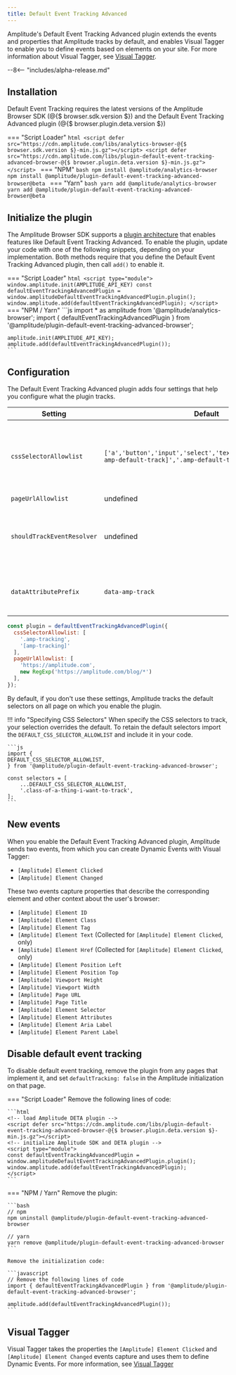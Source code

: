 ```yaml
---
title: Default Event Tracking Advanced
---
```


Amplitude's Default Event Tracking Advanced plugin extends the events and properties that Amplitude tracks by default, and enables Visual Tagger to enable you to define events based on elements on your site. For more information about Visual Tagger, see [Visual Tagger](#).

--8<-- "includes/alpha-release.md"

## Installation

Default Event Tracking requires the latest versions of the Amplitude Browser SDK (@{$ browser.sdk.version $}) and the Default Event Tracking Advanced plugin (@{$ browser.plugin.deta.version $})

=== "Script Loader"
    ```html
    <script defer src="https://cdn.amplitude.com/libs/analytics-browser-@{$ browser.sdk.version $}-min.js.gz"></script>
    <script defer src="https://cdn.amplitude.com/libs/plugin-default-event-tracking-advanced-browser-@{$ browser.plugin.deta.version $}-min.js.gz"></script>
    ```
=== "NPM"
    ```bash
    npm install @amplitude/analytics-browser
    npm install @amplitude/plugin-default-event-tracking-advanced-browser@beta
    ```
=== "Yarn"
    ```bash
    yarn add @amplitude/analytics-browser
    yarn add @amplitude/plugin-default-event-tracking-advanced-browser@beta
    ```

## Initialize the plugin

The Amplitude Browser SDK supports a [plugin architecture](/data/sdk-plugins/) that enables features like Default Event Tracking Advanced. To enable the plugin, update your code with one of the following snippets, depending on your implementation. Both methods require that you define the Default Event Tracking Advanced plugin, then call `add()` to enable it.

=== "Script Loader"
    ```html
    <script type="module">
        window.amplitude.init(AMPLITUDE_API_KEY)
        const defaultEventTrackingAdvancedPlugin = window.amplitudeDefaultEventTrackingAdvancedPlugin.plugin();
        window.amplitude.add(defaultEventTrackingAdvancedPlugin);
    </script>
    ```
=== "NPM / Yarn"
    ```js
    import * as amplitude from '@amplitude/analytics-browser';
    import { defaultEventTrackingAdvancedPlugin } from '@amplitude/plugin-default-event-tracking-advanced-browser';

    amplitude.init(AMPLITUDE_API_KEY);
    amplitude.add(defaultEventTrackingAdvancedPlugin());
    ```

## Configuration

The Default Event Tracking Advanced plugin adds four settings that help you configure what the plugin tracks.

| <div class="big-column">Setting</div>                   | Default                                                                                              | Description                                                                                        |
| -------------------------- | ---------------------------------------------------------------------------------------------------- | -------------------------------------------------------------------------------------------------- |
| `cssSelectorAllowlist`     | `['a','button','input','select','textarea','label','[data-amp-default-track]','.amp-default-track']` | String[]. Accepts one or more CSS selectors that define which elements on the page to track.         |
| `pageUrlAllowlist`         | undefined                                                                                            | `(string|RegExp)[]`. Defines the URL, URLs, or URL pattern on which Amplitude tracks default events |
| `shouldTrackEventResolver` | undefined                                                                                            | Function. Programatically determines if Amplitude should or shouldn't track an event.              |
| `dataAttributePrefix`      | `data-amp-track`                                                                                     | Allows the plugin to capture data attributes as an event property                                  |

```js
const plugin = defaultEventTrackingAdvancedPlugin({
  cssSelectorAllowlist: [
    '.amp-tracking',
    '[amp-tracking]'
  ],
  pageUrlAllowlist: [
    'https://amplitude.com',
    new RegExp('https://amplitude.com/blog/*')
  ],
});
```

By default, if you don't use these settings, Amplitude tracks the default selectors on all page on which you enable the plugin.

!!! info "Specifying CSS Selectors"
    When specify the CSS selectors to track, your selection overrides the default. To retain the default selectors import the `DEFAULT_CSS_SELECTOR_ALLOWLIST` and include it in your code.

    ```js
    import {
    DEFAULT_CSS_SELECTOR_ALLOWLIST,
    } from '@amplitude/plugin-default-event-tracking-advanced-browser';

    const selectors = [
        ...DEFAULT_CSS_SELECTOR_ALLOWLIST,
        '.class-of-a-thing-i-want-to-track',
    ];
    ```

## New events

When you enable the Default Event Tracking Advanced plugin, Amplitude sends two events, from which you can create Dynamic Events with Visual Tagger:

- `[Amplitude] Element Clicked`
- `[Amplitude] Element Changed`

These two events capture properties that describe the corresponding element and other context about the user's browser:

<!-- vale off-->
- `[Amplitude] Element ID`
- `[Amplitude] Element Class`
- `[Amplitude] Element Tag`
- `[Amplitude] Element Text` (Collected for `[Amplitude] Element Clicked`, only) 
- `[Amplitude] Element Href` (Collected for `[Amplitude] Element Clicked`, only)
- `[Amplitude] Element Position Left`
- `[Amplitude] Element Position Top`
- `[Amplitude] Viewport Height`
- `[Amplitude] Viewport Width`
- `[Amplitude] Page URL`
- `[Amplitude] Page Title`
- `[Amplitude] Element Selector`
- `[Amplitude] Element Attributes`
- `[Amplitude] Element Aria Label`
- `[Amplitude] Element Parent Label`
<!-- vale on-->

## Disable default event tracking

To disable default event tracking, remove the plugin from any pages that implement it, and set `defaultTracking: false` in the Amplitude initialization on that page.

=== "Script Loader"
    Remove the following lines of code:

    ```html
    <!-- load Amplitude DETA plugin -->
    <script defer src="https://cdn.amplitude.com/libs/plugin-default-event-tracking-advanced-browser-@{$ browser.plugin.deta.version $}-min.js.gz"></script>
    <!-- initialize Amplitude SDK and DETA plugin -->
    <script type="module">
    const defaultEventTrackingAdvancedPlugin = window.amplitudeDefaultEventTrackingAdvancedPlugin.plugin();
    window.amplitude.add(defaultEventTrackingAdvancedPlugin);
    </script>
    ```
=== "NPM / Yarn"
    Remove the plugin:

    ```bash
    // npm
    npm uninstall @amplitude/plugin-default-event-tracking-advanced-browser

    // yarn
    yarn remove @amplitude/plugin-default-event-tracking-advanced-browser
    ```

    Remove the initialization code:

    ```javascript
    // Remove the following lines of code
    import { defaultEventTrackingAdvancedPlugin } from '@amplitude/plugin-default-event-tracking-advanced-browser';

    amplitude.add(defaultEventTrackingAdvancedPlugin());
    ```

## Visual Tagger

Visual Tagger takes the properties the `[Amplitude] Element Clicked` and `[Amplitude] Element Changed` events capture and uses them to define Dynamic Events. For more information, see [Visual Tagger](#)